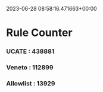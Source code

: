 2023-06-28 08:58:16.471663+00:00
# Rule Counter 
 ### UCATE : 438881

 ### Veneto : 112899

 ### Allowlist : 13929